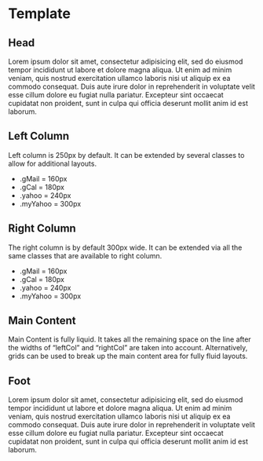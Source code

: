 # Template

## Head

Lorem ipsum dolor sit amet, consectetur adipisicing elit, sed do eiusmod tempor incididunt ut labore et dolore magna aliqua. Ut enim ad minim veniam, quis nostrud exercitation ullamco laboris nisi ut aliquip ex ea commodo consequat. Duis aute irure dolor in reprehenderit in voluptate velit esse cillum dolore eu fugiat nulla pariatur. Excepteur sint occaecat cupidatat non proident, sunt in culpa qui officia deserunt mollit anim id est laborum.

## Left Column

Left column is 250px by default. It can be extended by several classes to allow for additional layouts.

- .gMail = 160px
- .gCal = 180px
- .yahoo = 240px
- .myYahoo = 300px

## Right Column

The right column is by default 300px wide. It can be extended via all the same classes that are available to right column.

- .gMail = 160px
- .gCal = 180px
- .yahoo = 240px
- .myYahoo = 300px

## Main Content

Main Content is fully liquid. It takes all the remaining space on the line after the widths of “leftCol” and “rightCol” are taken into account. Alternatively, grids can be used to break up the main content area for fully fluid layouts.

## Foot

Lorem ipsum dolor sit amet, consectetur adipisicing elit, sed do eiusmod tempor incididunt ut labore et dolore magna aliqua. Ut enim ad minim veniam, quis nostrud exercitation ullamco laboris nisi ut aliquip ex ea commodo consequat. Duis aute irure dolor in reprehenderit in voluptate velit esse cillum dolore eu fugiat nulla pariatur. Excepteur sint occaecat cupidatat non proident, sunt in culpa qui officia deserunt mollit anim id est laborum.
